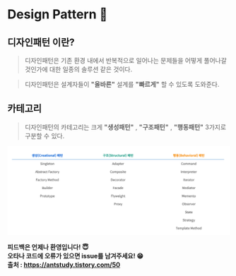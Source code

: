 # Design Pattern 🎨

## 디자인패턴 이란? 
> 디자인패턴은 기존 환경 내에서 반복적으로 일어나는 문제들을 어떻게 풀어나갈 것인가에 대한 일종의 솔루션 같은 것이다.

> 디자인패턴은 설계자들이 **"올바른"** 설계를 **"빠르게"** 할 수 있도록 도와준다.

## 카테고리 
> 디자인패턴의 카테고리는 크게 **"생성패턴"** , **"구조패턴"** , **"행동패턴"** 3가지로 구분할 수 있다.

![Categories](./Image/Categories.png)

**피드백은 언제나 환영입니다! 😇**   
**오타나 코드에 오류가 있으면 issue를 남겨주세요! 😁**   
**출처 : https://antstudy.tistory.com/50**
